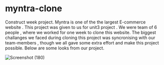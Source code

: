 # myntra-clone
Construct week project.
Myntra is one of the the largest E-commerce website . This project was given to us for unit3 project . We were team of 6 people , where we worked for one week to clone this website. The biggest challanges we faced during cloning this project was syncronising with our team-members , though we all gave some extra effort and make this project possible. Below are some looks from our project.
<br>





![Screenshot (180)](https://user-images.githubusercontent.com/98827173/171259640-bc6d10ef-f58b-46f2-9cd3-ad96ecf1ea20.png)
